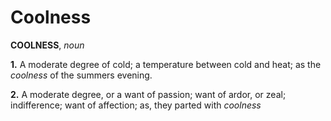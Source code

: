 # Coolness

**COOLNESS**, _noun_

**1.** A moderate degree of cold; a temperature between cold and heat; as the _coolness_ of the summers evening.

**2.** A moderate degree, or a want of passion; want of ardor, or zeal; indifference; want of affection; as, they parted with _coolness_